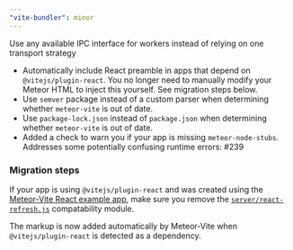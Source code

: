 ```yaml
---
"vite-bundler": minor
---
```


Use any available IPC interface for workers instead of relying on one transport strategy


- Automatically include React preamble in apps that depend on `@vitejs/plugin-react`. You no longer need to manually modify your Meteor HTML to inject this yourself. See migration steps below.
- Use `semver` package instead of a custom parser when determining whether `meteor-vite` is out of date.
- Use `package-lock.json` instead of `package.json` when determining whether `meteor-vite` is out of date.
- Added a check to warn you if your app is missing `meteor-node-stubs`. Addresses some potentially confusing runtime errors: #239

### Migration steps

If your app is using `@vitejs/plugin-react` and was created using the [Meteor-Vite React example app](https://github.com/JorgenVatle/meteor-vite/tree/d3633cb015206cb61168fa135c33b89331afeb04/examples/react), 
make sure you remove the [`server/react-refresh.js`](https://github.com/JorgenVatle/meteor-vite/blob/d3633cb015206cb61168fa135c33b89331afeb04/examples/react/server/react-refresh.js) compatability module. 

The markup is now added automatically by Meteor-Vite when `@vitejs/plugin-react` is detected as a dependency.